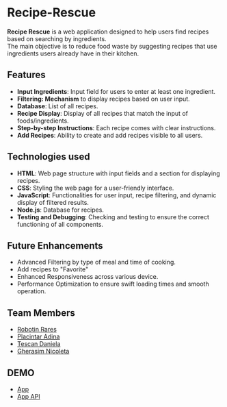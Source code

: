 # Recipe-Rescue

**Recipe Rescue** is a web application designed to help users find recipes based on searching by ingredients.<br> The main objective is to reduce food waste by suggesting recipes that use ingredients users already have in their kitchen.

## Features

- **Input Ingredients**: Input field for users to enter at least one ingredient.
- **Filtering: Mechanism** to display recipes based on user input.
- **Database**: List of all recipes.
- **Recipe Display**: Display of all recipes that match the input of foods/ingredients.
- **Step-by-step Instructions**: Each recipe comes with clear instructions.
- **Add Recipes**: Ability to create and add recipes visible to all users.

## Technologies used

- **HTML**: Web page structure with input fields and a section for displaying recipes.
- **CSS**: Styling the web page for a user-friendly interface.
- **JavaScript**: Functionalities for user input, recipe filtering, and dynamic display of filtered results.
- **Node.js**: Database for recipes.
- **Testing and Debugging**: Checking and testing to ensure the correct functioning of all components.

## Future Enhancements

- Advanced Filtering by type of meal and time of cooking.
- Add recipes to "Favorite"
- Enhanced Responsiveness across various device.
- Performance Optimization to ensure swift loading times and smooth operation.

## Team Members

- [Robotin Rares](https://github.com/raresrobotin)
- [Placintar Adina](https://github.com/AdinaPlt)
- [Tescan Daniela](https://github.com/tescandaniela)
- [Gherasim Nicoleta](https://github.com/gherasimnico)

## DEMO

- [App](https://raresrobotin.github.io/Recipe-Rescue)
- [App API](https://github.com/raresrobotin/Recipe-Rescue-API.git)
